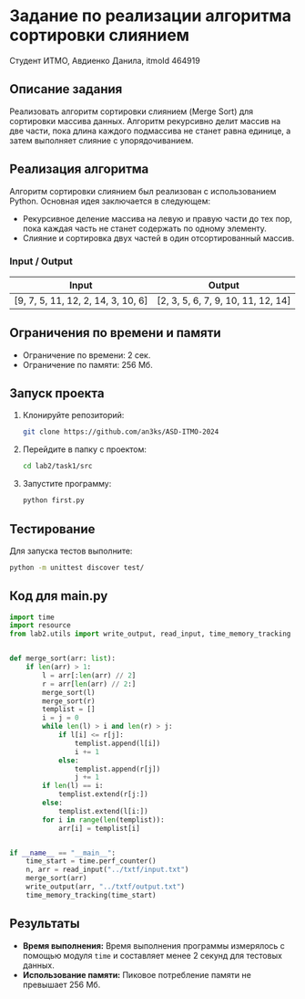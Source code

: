 # Задание по реализации алгоритма сортировки слиянием

Студент ИТМО, Авдиенко Данила, itmoId 464919

## Описание задания
Реализовать алгоритм сортировки слиянием (Merge Sort) для сортировки массива данных. Алгоритм рекурсивно делит массив на две части, пока длина каждого подмассива не станет равна единице, а затем выполняет слияние с упорядочиванием.

## Реализация алгоритма
Алгоритм сортировки слиянием был реализован с использованием Python. Основная идея заключается в следующем:
- Рекурсивное деление массива на левую и правую части до тех пор, пока каждая часть не станет содержать по одному элементу.
- Слияние и сортировка двух частей в один отсортированный массив.

### Input / Output

| Input                      | Output                                |
|----------------------------|---------------------------------------|
| [9, 7, 5, 11, 12, 2, 14, 3, 10, 6] | [2, 3, 5, 6, 7, 9, 10, 11, 12, 14] |

## Ограничения по времени и памяти

- Ограничение по времени: 2 сек.
- Ограничение по памяти: 256 Мб.

## Запуск проекта
1. Клонируйте репозиторий:
   ```bash
   git clone https://github.com/an3ks/ASD-ITMO-2024
   ```
2. Перейдите в папку с проектом:
   ```bash
   cd lab2/task1/src
   ```
3. Запустите программу:
   ```bash
   python first.py
   ```

## Тестирование
Для запуска тестов выполните:
```bash
python -m unittest discover test/
```

## Код для main.py
```python
import time
import resource
from lab2.utils import write_output, read_input, time_memory_tracking


def merge_sort(arr: list):
    if len(arr) > 1:
        l = arr[:len(arr) // 2]
        r = arr[len(arr) // 2:]
        merge_sort(l)
        merge_sort(r)
        templist = []
        i = j = 0
        while len(l) > i and len(r) > j:
            if l[i] <= r[j]:
                templist.append(l[i])
                i += 1
            else:
                templist.append(r[j])
                j += 1
        if len(l) == i:
            templist.extend(r[j:])
        else:
            templist.extend(l[i:])
        for i in range(len(templist)):
            arr[i] = templist[i]


if __name__ == "__main__":
    time_start = time.perf_counter()
    n, arr = read_input("../txtf/input.txt")
    merge_sort(arr)
    write_output(arr, "../txtf/output.txt")
    time_memory_tracking(time_start)
```

## Результаты

- **Время выполнения:** Время выполнения программы измерялось с помощью модуля `time` и составляет менее 2 секунд для тестовых данных.
- **Использование памяти:** Пиковое потребление памяти не превышает 256 Мб.
